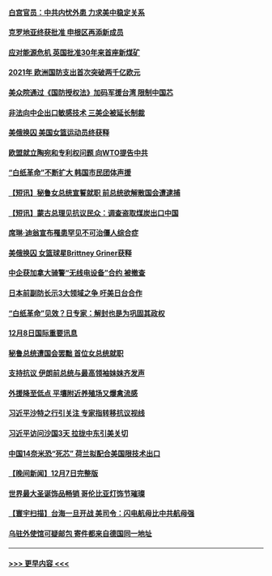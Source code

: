 #### [白宫官员：中共内忧外患 力求美中稳定关系](../pages/prog202/a103593856.md?t=12091050) 
#### [克罗地亚终获批准 申根区再添新成员](../pages/prog202/a103593897.md?t=12091050) 
#### [应对能源危机 英国批准30年来首座新煤矿](../pages/prog202/a103593899.md?t=12091050) 
#### [2021年 欧洲国防支出首次突破两千亿欧元](../pages/prog202/a103593891.md?t=12091050) 
#### [美众院通过《国防授权法》加码军援台湾 限制中国芯](../pages/prog202/a103593838.md?t=12091050) 
#### [非法向中企出口敏感技术 三美企被延长制裁](../pages/prog202/a103593706.md?t=12091050) 
#### [美俄换囚 美国女篮运动员终获释](../pages/prog202/a103593751.md?t=12091050) 
#### [欧盟就立陶宛和专利权问题 向WTO提告中共](../pages/prog202/a103593720.md?t=12091050) 
#### [“白纸革命”不断扩大 韩国市民团体声援](../pages/prog202/a103593712.md?t=12091050) 
#### [【短讯】秘鲁女总统宣誓就职 前总统欲解散国会遭逮捕](../pages/prog202/a103593718.md?t=12091050) 
#### [【短讯】蒙古总理见抗议民众：调查盗取煤炭出口中国](../pages/prog202/a103593722.md?t=12091050) 
#### [席琳·迪翁宣布罹患罕见不可治僵人综合症](../pages/prog202/a103593689.md?t=12091050) 
#### [美俄换囚 女篮球星Brittney Griner获释](../pages/prog202/a103593600.md?t=12091050) 
#### [中企获加拿大骑警“无线电设备”合约 被撤查](../pages/prog202/a103593570.md?t=12091050) 
#### [日本前副防长示3大领域之争 吁美日台合作](../pages/prog202/a103593555.md?t=12091050) 
#### [“白纸革命”见效？日专家：解封也是为巩固其政权](../pages/prog202/a103593458.md?t=12091050) 
#### [12月8日国际重要讯息](../pages/prog202/a103593451.md?t=12091050) 
#### [秘鲁总统遭国会罢黜 首位女总统就职](../pages/prog202/a103593454.md?t=12091050) 
#### [支持抗议 伊朗前总统与最高领袖妹妹齐发声](../pages/prog202/a103593433.md?t=12091050) 
#### [外援降至低点 平壤附近养殖场又爆禽流感](../pages/prog202/a103593440.md?t=12091050) 
#### [习近平沙特之行引关注 专家指转移抗议视线](../pages/prog202/a103593437.md?t=12091050) 
#### [习近平访问沙国3天 拉拢中东引美关切](../pages/prog202/a103593347.md?t=12091050) 
#### [中国14奈米恐“死芯” 荷兰拟配合美国限技术出口](../pages/prog202/a103593339.md?t=12091050) 
#### [【晚间新闻】12月7日完整版](../pages/prog202/a103593257.md?t=12091050) 
#### [世界最大圣诞饰品畅销 哥伦比亚灯饰节璀璨](../pages/prog202/a103593254.md?t=12091050) 
#### [【寰宇扫描】台海一旦开战 美司令：闪电航母比中共航母强](../pages/prog202/a103593243.md?t=12091050) 
#### [乌驻外使馆可疑邮包 寄件都来自德国同一地址](../pages/prog202/a103593272.md?t=12091050) 

----
#### [ >>> 更早内容 <<< ](../indexes/prog202-earlier.md)
